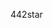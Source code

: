 442star

<!--

- 👋 Hi, I’m @442star
- 👀 I’m interested in ...
- 🌱 I’m currently learning ...
- 💞️ I’m looking to collaborate on ...
- 📫 How to reach me ...

-->


<!---
442star/442star is a ✨ special ✨ repository because its `README.md` (this file) appears on your GitHub profile.
You can click the Preview link to take a look at your changes.
--->
